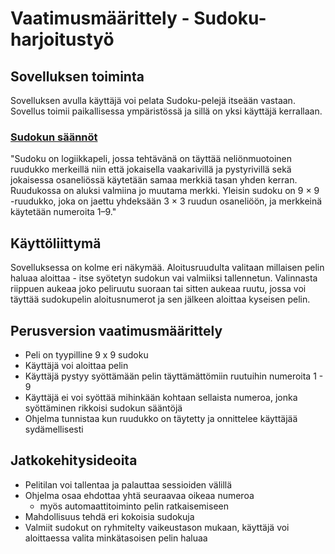 # Vaatimusmäärittely - Sudoku-harjoitustyö

## Sovelluksen toiminta
Sovelluksen avulla käyttäjä voi pelata Sudoku-pelejä itseään vastaan. Sovellus toimii paikallisessa ympäristössä ja sillä on yksi käyttäjä kerrallaan. 

### [Sudokun säännöt](https://fi.wikipedia.org/wiki/Sudoku)
"Sudoku on logiikkapeli, jossa tehtävänä on täyttää neliönmuotoinen ruudukko merkeillä niin että jokaisella vaakarivillä ja pystyrivillä sekä jokaisessa osaneliössä käytetään samaa merkkiä tasan yhden kerran. Ruudukossa on aluksi valmiina jo muutama merkki. Yleisin sudoku on 9 × 9 -ruudukko, joka on jaettu yhdeksään 3 × 3 ruudun osaneliöön, ja merkkeinä käytetään numeroita 1–9."

## Käyttöliittymä
Sovelluksessa on kolme eri näkymää. Aloitusruudulta valitaan millaisen pelin haluaa aloittaa - itse syötetyn sudokun vai valmiiksi tallennetun. Valinnasta riippuen aukeaa joko peliruutu suoraan tai sitten aukeaa ruutu, jossa voi täyttää sudokupelin aloitusnumerot ja sen jälkeen aloittaa kyseisen pelin.

## Perusversion vaatimusmäärittely
- Peli on tyypilline 9 x 9 sudoku
- Käyttäjä voi aloittaa pelin
- Käyttäjä pystyy syöttämään pelin täyttämättömiin ruutuihin numeroita 1 - 9
- Käyttäjä ei voi syöttää mihinkään kohtaan sellaista numeroa, jonka syöttäminen rikkoisi sudokun sääntöjä
- Ohjelma tunnistaa kun ruudukko on täytetty ja onnittelee käyttäjää sydämellisesti

## Jatkokehitysideoita
- Pelitilan voi tallentaa ja palauttaa sessioiden välillä
- Ohjelma osaa ehdottaa yhtä seuraavaa oikeaa numeroa
  - myös automaattitoiminto pelin ratkaisemiseen
- Mahdollisuus tehdä eri kokoisia sudokuja
- Valmiit sudokut on ryhmitelty vaikeustason mukaan, käyttäjä voi aloittaessa valita minkätasoisen pelin haluaa
